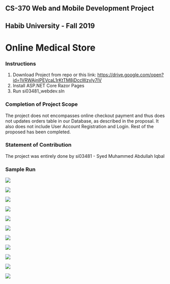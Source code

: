 ## CS-370 Web and Mobile Development Project
## Habib University - Fall 2019 

# Online Medical Store

### Instructions
1. Download Project from repo or this link: https://drive.google.com/open?id=1VRWAjnlPEVcaL1rKtTM8jDccWzyly7IV
2. Install ASP.NET Core Razor Pages 
3. Run si03481_webdev.sln

### Completion of Project Scope
The project does not encompasses online checkout payment and thus does not updates orders table in our Database, as
described in the proposal. It also does not include User Account Registration and Login. Rest of the proposed has been 
completed.

### Statement of Contribution
The project was entirely done by si03481 - Syed Muhammed Abdullah Iqbal

### Sample Run

![](Images/run1.PNG)

![](Images/run2.PNG)

![](Images/run3.PNG)

![](Images/run4.PNG)

![](Images/run5.PNG)

![](Images/run6.PNG)

![](Images/run7.PNG)

![](Images/run8.PNG)

![](Images/run9.PNG)

![](Images/run10.PNG)

![](Images/run11.PNG)
